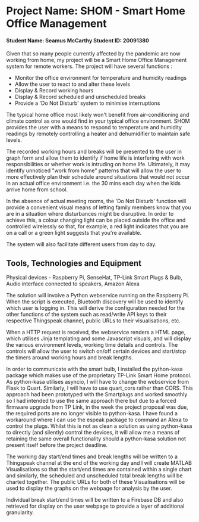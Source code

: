 # Project Name: SHOM - Smart Home Office Management 
#### Student Name: Seamus McCarthy   Student ID: 20091380

Given that so many people currently affected by the pandemic are now working from home, my project 
will be a Smart Home Office Management system for remote workers. The project will have several functions : 

 - Monitor the office environment for temperature and humidity readings
 - Allow the user to react to and alter these levels 
 - Display & Record working hours
 - Display & Record scheduled and unscheduled breaks
 - Provide a 'Do Not Disturb' system to minimise interruptions

The typical home office most likely won't benefit from air-conditioning and climate control as one would find 
in your typical office environment. SHOM provides the user with a means to respond to temperature and humidity 
readings by remotely controlling a heater and dehumidifier to maintain safe levels.

The recorded working hours and breaks will be presented to the user in graph form and allow them to identify if home
life is interfering with work responsibilities or whether work is intruding on home life. Ultimately, it may identify 
unnoticed "work from home" patterns that will allow the user to more effectively plan their schedule around situations 
that would not occur in an actual office environment i.e. the 30 mins each day when the kids arrive home from school.

In the absence of actual meeting rooms, the 'Do Not Disturb' function will provide a convenient visual means of letting
family members know that you are in a situation where disturbances might be disruptive. In order to achieve this, a 
colour changing light can be placed outside the office and controlled wirelessly so that, for example, a red light indicates 
that you are on a call or a green light suggests that you're available. 

The system will also facilitate different users from day to day.

## Tools, Technologies and Equipment

Physical devices - Raspberry Pi, SenseHat, TP-Link Smart Plugs & Bulb, Audio interface connected to speakers, Amazon Alexa

The solution will involve a Python webservice running on the Raspberry Pi. When the script is executed, Bluetooth discovery
will be used to identify which user is logging in. This will derive the configuration needed for the other functions of the 
system such as read/write API keys to their respective Thingspeak channel, public URLs to their visualisations, etc. 

When a HTTP request is received, the webservice renders a HTML page, which utilises Jinja templating and some Javascript visuals, 
and will display the various environment levels, working time details and controls. The controls will allow the user to switch
on/off certain devices and start/stop the timers around working hours and break lengths.

In order to communicate with the smart bulb, I installed the python-kasa package which makes use of the proprietary 
TP-Link Smart Home protocol. As python-kasa utilises asyncio, I will have to change the webservice from Flask to Quart. 
Similarly, I will have to use quart_cors rather than CORS. This approach had been prototyped with the Smartplugs and worked
smoothly so I had intended to use the same approach there but due to a forced firmware upgrade from TP Link, in the week the 
project proposal was due, the required ports are no longer visible to python-kasa. I have found a workaround where I can use 
the espeak package to command an Alexa to control the plugs. Whilst this is not as clean a solution as using python-kasa to 
directly (and silently) control the devices, it will allow me a means of retaining the same overall functionality should a 
python-kasa solution not present itself before the project deadline.

The working day start/end times and break lengths will be written to a Thingspeak channel at the end of the working day and 
I will create MATLAB Visualisations so that the start/end times are contained within a single chart and similarly, the 
scheduled and unscheduled total break lengths will be charted together. The public URLs for both of these Visualisations will 
be used to display the graphs on the webpage for analysis by the user.

Individual break start/end times will be written to a Firebase DB and also retrieved for display on the user webpage to provide 
a layer of additional granularity.
